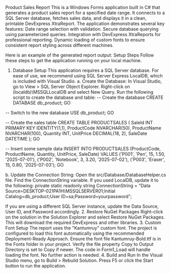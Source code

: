 Product Sales Report
This is a Windows Forms application built in C# that generates a product sales report for a specified date range. It connects to a SQL Server database, fetches sales data, and displays it in a clean, printable DevExpress XtraReport.
The application demonstrates several key features:
Date range selection with validation.
Secure database querying using parameterized queries.
Integration with DevExpress XtraReports for professional reporting.
Dynamic loading of custom fonts to ensure consistent report styling across different machines.


Here is an example of the generated report output:
Setup Steps
Follow these steps to get the application running on your local machine.
1. Database Setup
This application requires a SQL Server database. For ease of use, we recommend using SQL Server Express LocalDB, which is included with Visual Studio.
a. Create the Database:
In Visual Studio, go to View > SQL Server Object Explorer.
Right-click on (localdb)\MSSQLLocalDB and select New Query.
Run the following script to create the database and table:
-- Create the database
CREATE DATABASE db_product;
GO

-- Switch to the new database
USE db_product;
GO

-- Create the sales table
CREATE TABLE PRODUCTSALES (
    SaleId INT PRIMARY KEY IDENTITY(1,1),
    ProductCode NVARCHAR(50),
    ProductName NVARCHAR(100),
    Quantity INT,
    UnitPrice DECIMAL(18, 2),
    SaleDate DATETIME
);
GO

-- Insert some sample data
INSERT INTO PRODUCTSALES (ProductCode, ProductName, Quantity, UnitPrice, SaleDate) VALUES
('P001', 'Pen', 15, 1.50, '2025-07-01'),
('P002', 'Notebook', 3, 3.20, '2025-07-02'),
('P003', 'Eraser', 15, 0.80, '2025-07-03');
GO


b. Update the Connection String:
Open the src/Database/DatabaseHelper.cs file.
Find the ConnectionString variable.
If you used LocalDB, update it to the following:
private static readonly string ConnectionString = "Data Source=DESKTOP-021PA1H\\MSSQLSERVER01;Initial Catalog=db_product;User ID=sa;Password=yourpassword";


If you are using a different SQL Server instance, update the Data Source, User ID, and Password accordingly.
2. Restore NuGet Packages
Right-click on the solution in the Solution Explorer and select Restore NuGet Packages. This will download the required DevExpress and other libraries.
3. Custom Font Setup
The report uses the "Kantumruy" custom font. The project is configured to load this font automatically using the recommended Deployment-Ready Approach.
Ensure the font file Kantumruy-Bold.ttf is in the Fonts folder in your project.
Verify the file property Copy to Output Directory is set to Copy if newer.
The code in Form1_Load will handle loading the font. No further action is needed.
4. Build and Run
In the Visual Studio menu, go to Build > Rebuild Solution.
Press F5 or click the Start button to run the application.

